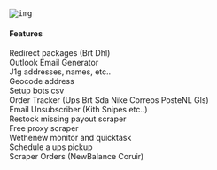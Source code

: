 <kbd> <img alt="img" src="https://github.com/ManuCiao10/UzumakiTools/assets/89024276/d214cf17-5be1-46a9-8c29-005683452622">  </kbd>

#### Features

Redirect packages (Brt Dhl)\
Outlook Email Generator\
J1g addresses, names, etc..\
Geocode address\
Setup bots csv\
Order Tracker (Ups Brt Sda Nike Correos PosteNL Gls)\
Email Unsubscriber (Kith Snipes etc..)\
Restock missing payout scraper\
Free proxy scraper\
Wethenew monitor and quicktask\
Schedule a ups pickup\
Scraper Orders (NewBalance Coruir)
